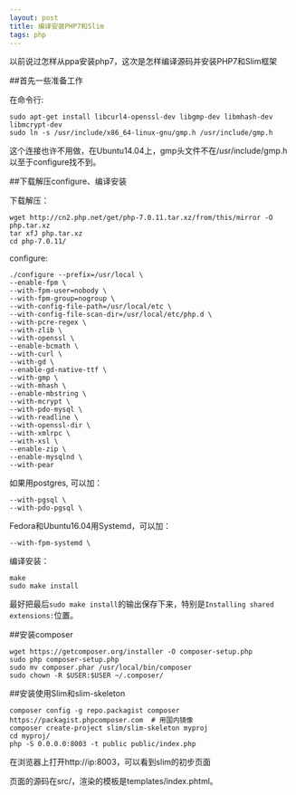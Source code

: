 ```yaml
---
layout: post
title: 编译安装PHP7和Slim
tags: php
---
```


<p class="message">
以前说过怎样从ppa安装php7，这次是怎样编译源码并安装PHP7和Slim框架
</p>

##首先一些准备工作

在命令行:

    sudo apt-get install libcurl4-openssl-dev libgmp-dev libmhash-dev libmcrypt-dev
    sudo ln -s /usr/include/x86_64-linux-gnu/gmp.h /usr/include/gmp.h

这个连接也许不用做，在Ubuntu14.04上，gmp头文件不在/usr/include/gmp.h以至于configure找不到。

##下载解压configure、编译安装

下载解压：

    wget http://cn2.php.net/get/php-7.0.11.tar.xz/from/this/mirror -O php.tar.xz
    tar xfJ php.tar.xz 
    cd php-7.0.11/

configure:

    ./configure --prefix=/usr/local \
    --enable-fpm \
    --with-fpm-user=nobody \
    --with-fpm-group=nogroup \
    --with-config-file-path=/usr/local/etc \
    --with-config-file-scan-dir=/usr/local/etc/php.d \
    --with-pcre-regex \
    --with-zlib \
    --with-openssl \
    --enable-bcmath \
    --with-curl \
    --with-gd \
    --enable-gd-native-ttf \
    --with-gmp \
    --with-mhash \
    --enable-mbstring \
    --with-mcrypt \
    --with-pdo-mysql \
    --with-readline \
    --with-openssl-dir \
    --with-xmlrpc \
    --with-xsl \
    --enable-zip \
    --enable-mysqlnd \
    --with-pear

如果用postgres, 可以加：

    --with-pgsql \
    --with-pdo-pgsql \

Fedora和Ubuntu16.04用Systemd，可以加：

    --with-fpm-systemd \

编译安装：

    make
    sudo make install

最好把最后`sudo make install`的输出保存下来，特别是`Installing shared extensions:`位置。

##安装composer

    wget https://getcomposer.org/installer -O composer-setup.php
    sudo php composer-setup.php
    sudo mv composer.phar /usr/local/bin/composer
    sudo chown -R $USER:$USER ~/.composer/


##安装使用Slim和slim-skeleton

    composer config -g repo.packagist composer https://packagist.phpcomposer.com  # 用国内镜像
    composer create-project slim/slim-skeleton myproj
    cd myproj/
    php -S 0.0.0.0:8003 -t public public/index.php

在浏览器上打开http://ip:8003，可以看到slim的初步页面

页面的源码在src/，渲染的模板是templates/index.phtml。
